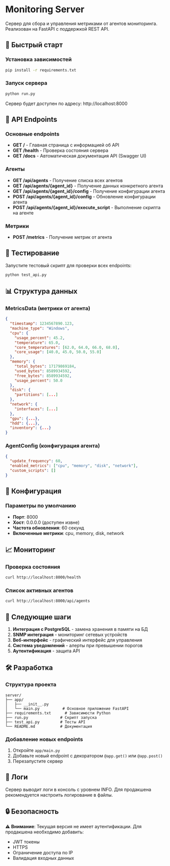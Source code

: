 # Monitoring Server

Сервер для сбора и управления метриками от агентов мониторинга. Реализован на FastAPI с поддержкой REST API.

## 🚀 Быстрый старт

### Установка зависимостей
```bash
pip install -r requirements.txt
```

### Запуск сервера
```bash
python run.py
```

Сервер будет доступен по адресу: http://localhost:8000

## 📖 API Endpoints

### Основные endpoints

- **GET /** - Главная страница с информацией об API
- **GET /health** - Проверка состояния сервера
- **GET /docs** - Автоматическая документация API (Swagger UI)

### Агенты

- **GET /api/agents** - Получение списка всех агентов
- **GET /api/agents/{agent_id}** - Получение данных конкретного агента
- **GET /api/agents/{agent_id}/config** - Получение конфигурации агента
- **POST /api/agents/{agent_id}/config** - Обновление конфигурации агента
- **POST /api/agents/{agent_id}/execute_script** - Выполнение скрипта на агенте

### Метрики

- **POST /metrics** - Получение метрик от агента

## 🧪 Тестирование

Запустите тестовый скрипт для проверки всех endpoints:

```bash
python test_api.py
```

## 📊 Структура данных

### MetricsData (метрики от агента)
```json
{
  "timestamp": 1234567890.123,
  "machine_type": "Windows",
  "cpu": {
    "usage_percent": 45.2,
    "temperature": 65.0,
    "core_temperatures": [62.0, 64.0, 66.0, 68.0],
    "core_usage": [40.0, 45.0, 50.0, 55.0]
  },
  "memory": {
    "total_bytes": 17179869184,
    "used_bytes": 8589934592,
    "free_bytes": 8589934592,
    "usage_percent": 50.0
  },
  "disk": {
    "partitions": [...]
  },
  "network": {
    "interfaces": [...]
  },
  "gpu": {...},
  "hdd": {...},
  "inventory": {...}
}
```

### AgentConfig (конфигурация агента)
```json
{
  "update_frequency": 60,
  "enabled_metrics": ["cpu", "memory", "disk", "network"],
  "custom_scripts": []
}
```

## 🔧 Конфигурация

### Параметры по умолчанию
- **Порт**: 8000
- **Хост**: 0.0.0.0 (доступен извне)
- **Частота обновления**: 60 секунд
- **Включенные метрики**: cpu, memory, disk, network

## 📈 Мониторинг

### Проверка состояния
```bash
curl http://localhost:8000/health
```

### Список активных агентов
```bash
curl http://localhost:8000/api/agents
```

## 🔄 Следующие шаги

1. **Интеграция с PostgreSQL** - замена хранения в памяти на БД
2. **SNMP интеграция** - мониторинг сетевых устройств
3. **Веб-интерфейс** - графический интерфейс для управления
4. **Система уведомлений** - алерты при превышении порогов
5. **Аутентификация** - защита API

## 🛠️ Разработка

### Структура проекта
```
server/
├── app/
│   ├── __init__.py
│   └── main.py          # Основное приложение FastAPI
├── requirements.txt      # Зависимости Python
├── run.py              # Скрипт запуска
├── test_api.py         # Тесты API
└── README.md           # Документация
```

### Добавление новых endpoints

1. Откройте `app/main.py`
2. Добавьте новый endpoint с декоратором `@app.get()` или `@app.post()`
3. Перезапустите сервер

## 📝 Логи

Сервер выводит логи в консоль с уровнем INFO. Для продакшена рекомендуется настроить логирование в файлы.

## 🔒 Безопасность

⚠️ **Внимание**: Текущая версия не имеет аутентификации. Для продакшена необходимо добавить:
- JWT токены
- HTTPS
- Ограничение доступа по IP
- Валидация входных данных 